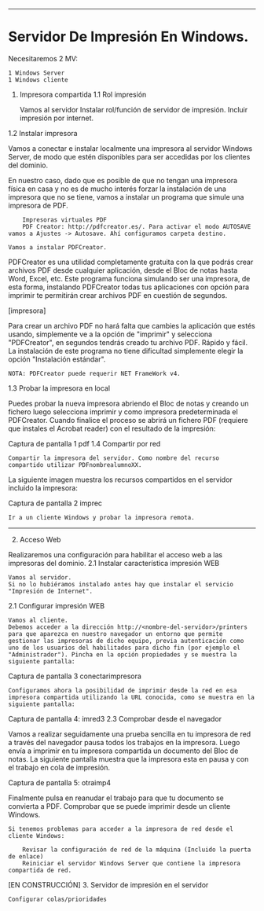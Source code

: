 ___

# **Servidor De Impresión En Windows.**

Necesitaremos 2 MV:

    1 Windows Server
    1 Windows cliente

1. Impresora compartida
1.1 Rol impresión

    Vamos al servidor
    Instalar rol/función de servidor de impresión. Incluir impresión por internet.

1.2 Instalar impresora

Vamos a conectar e instalar localmente una impresora al servidor Windows Server, de modo que estén disponibles para ser accedidas por los clientes del dominio.

En nuestro caso, dado que es posible de que no tengan una impresora física en casa y no es de mucho interés forzar la instalación de una impresora que no se tiene, vamos a instalar un programa que simule una impresora de PDF.

        Impresoras virtuales PDF
        PDF Creator: http://pdfcreator.es/. Para activar el modo AUTOSAVE vamos a Ajustes -> Autosave. Ahí configuramos carpeta destino.

    Vamos a instalar PDFCreator.

PDFCreator es una utilidad completamente gratuita con la que podrás crear archivos PDF desde cualquier aplicación, desde el Bloc de notas hasta Word, Excel, etc. Este programa funciona simulando ser una impresora, de esta forma, instalando PDFCreator todas tus aplicaciones con opción para imprimir te permitirán crear archivos PDF en cuestión de segundos.

[impresora]

Para crear un archivo PDF no hará falta que cambies la aplicación que estés usando, simplemente ve a la opción de "imprimir" y selecciona "PDFCreator", en segundos tendrás creado tu archivo PDF. Rápido y fácil. La instalación de este programa no tiene dificultad simplemente elegir la opción "Instalación estándar".

    NOTA: PDFCreator puede requerir NET FrameWork v4.

1.3 Probar la impresora en local

Puedes probar la nueva impresora abriendo el Bloc de notas y creando un fichero luego selecciona imprimir y como impresora predeterminada el PDFCreator. Cuando finalice el proceso se abrirá un fichero PDF (requiere que instales el Acrobat reader) con el resultado de la impresión:

Captura de pantalla 1 pdf
1.4 Compartir por red

    Compartir la impresora del servidor. Como nombre del recurso compartido utilizar PDFnombrealumnoXX.

La siguiente imagen muestra los recursos compartidos en el servidor incluido la impresora:

Captura de pantalla 2 imprec

    Ir a un cliente Windows y probar la impresora remota.

---

2. Acceso Web

Realizaremos una configuración para habilitar el acceso web a las impresoras del dominio.
2.1 Instalar característica impresión WEB

    Vamos al servidor.
    Si no lo hubiéramos instalado antes hay que instalar el servicio "Impresión de Internet".

2.1 Configurar impresión WEB

    Vamos al cliente.
    Debemos acceder a la dirección http://<nombre-del-servidor>/printers para que aparezca en nuestro navegador un entorno que permite gestionar las impresoras de dicho equipo, previa autenticación como uno de los usuarios del habilitados para dicho fin (por ejemplo el "Administrador"). Pincha en la opción propiedades y se muestra la siguiente pantalla:

Captura de pantalla 3 conectarimpresora

    Configuramos ahora la posibilidad de imprimir desde la red en esa impresora compartida utilizando la URL conocida, como se muestra en la siguiente pantalla:

Captura de pantalla 4: imred3
2.3 Comprobar desde el navegador

Vamos a realizar seguidamente una prueba sencilla en tu impresora de red a través del navegador pausa todos los trabajos en la impresora. Luego envía a imprimir en tu impresora compartida un documento del Bloc de notas. La siguiente pantalla muestra que la impresora esta en pausa y con el trabajo en cola de impresión.

Captura de pantalla 5: otraimp4

Finalmente pulsa en reanudar el trabajo para que tu documento se convierta a PDF. Comprobar que se puede imprimir desde un cliente Windows.

    Si tenemos problemas para acceder a la impresora de red desde el cliente Windows:

        Revisar la configuración de red de la máquina (Incluido la puerta de enlace)
        Reiniciar el servidor Windows Server que contiene la impresora compartida de red.

[EN CONSTRUCCIÓN]
3. Servidor de impresión en el servidor

    Configurar colas/prioridades
